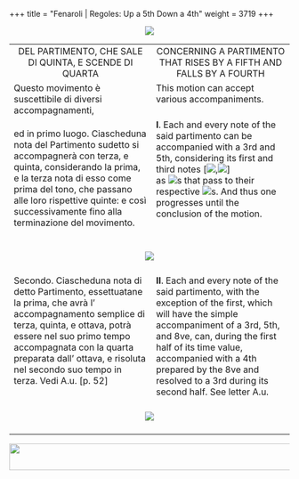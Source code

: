 +++
title = "Fenaroli | Regoles: Up a 5th Down a 4th"
weight = 3719
+++

<body>
<p align="center"><img src="../../PrevIndexNextTop.jpg" border="0" usemap="#Map"></p>
<map name="Map">
  <area shape="rect" coords="28,0,122,22" href="regoleP17.htm">
  <area shape="rect" coords="437,0,532,22" href="index.htm">
  <area shape="rect" coords="830,0,920,22" href="regoleP19.htm">
</map>
<table width="850" align="center" cellpadding="5" cellspacing="5">
  <colgroup>
  <col width="425">
  <col width="425">
  </colgroup>
  <tbody><tr>
    <td valign="top" align="center">DEL PARTIMENTO, CHE SALE DI QUINTA, E SCENDE DI QUARTA</td>
    <td valign="top" align="center">CONCERNING A PARTIMENTO THAT RISES BY A FIFTH AND FALLS BY A FOURTH </td>
  </tr><tr>
    <td valign="top">Questo movimento è suscettibile di diversi accompagnamenti,<br></td>
    <td valign="top">This motion can accept various accompaniments.</td>
  </tr><tr>
    <td valign="top"><p>ed in primo luogo. Ciascheduna nota del Partimento sudetto si accompagnerà con terza, e quinta, considerando la prima, e la terza nota di esso come prima del tono, che passano alle loro rispettive quinte: e così successivamente fino alla terminazione del movimento.</p></td>
    <td valign="top"><strong>I</strong>. Each and every note of the said partimento can be accompanied with a 3rd and 5th, considering its first and third notes [<img src="BassOne.gif">,<img src="BassTwo.gif">]<br>
      as <img src="BassOne.gif">s that pass to their respective <img src="BassFive.gif">s. And thus one progresses until the conclusion of the motion.</td>
  </tr><tr>
    <td colspan="2" align="center"><br>
      <img src="images/ExampleP51one.gif"><br>
      <br></td>
  </tr><tr>
    <td valign="top">Secondo. Ciascheduna nota di detto Partimento, essettuatane la prima, che avrà l’ accompagnamento semplice di terza, quinta, e ottava, potrà essere nel suo primo tempo accompagnata con la quarta preparata dall’ ottava, e risoluta nel secondo suo tempo in terza. Vedi A.u. [p. 52]</td>
    <td valign="top"><strong>II</strong>. Each and every note of the said partimento, with the exception of the first, which will have the simple accompaniment of a 3rd, 5th, and 8ve, can, during the first half of its time value, accompanied with a 4th prepared by the 8ve and resolved to a 3rd during its second half. See letter A.u.</td>
  </tr><tr>
    <td colspan="2" align="center"><br>
      <img src="images/ExampleP51Au.gif"><br>
      <br></td>
</tr></tbody></table>
<p align="center"><img src="../../PrevIndexNextBot.jpg" width="962" height="48" border="0" usemap="#Map3"></p>
<map name="Map3">
  <area shape="rect" coords="29,25,123,47" href="regoleP17.htm">
  <area shape="rect" coords="435,25,530,47" href="index.htm">
  <area shape="rect" coords="831,25,921,47" href="regoleP19.htm">
</map>


</body>
